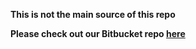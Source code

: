 **This is not the main source of this repo**

__Please check out our Bitbucket repo [here](https://bitbucket.org/drugdrug224w/drugdrug/src/master/)__
